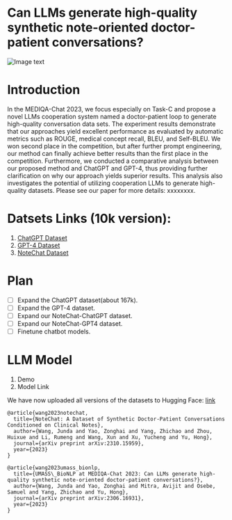 # Can LLMs generate high-quality synthetic note-oriented doctor-patient conversations?

![Image text](https://github.com/believewhat/MEDIQA-Chat-2023-UMASS_BioNLP/blob/main/figure/sample.png)

# Introduction
In the MEDIQA-Chat 2023, we focus especially on Task-C and propose a novel LLMs cooperation system named a doctor-patient loop to generate high-quality conversation data sets. The experiment results demonstrate that our approaches yield excellent performance as evaluated by automatic metrics such as ROUGE, medical concept recall, BLEU, and Self-BLEU. We won second place in the competition, but after further prompt engineering, our method can finally achieve better results than the first place in the competition. Furthermore, we conducted a comparative analysis between our proposed method and ChatGPT and GPT-4, thus providing further clarification on why our approach yields superior results. This analysis also investigates the potential of utilizing cooperation LLMs to generate high-quality datasets. Please see our paper for more details: xxxxxxxx.

# Datsets Links (10k version):
1. [ChatGPT Dataset](https://drive.google.com/file/d/1wwXYF9ictgZQ0DyxRsbkP5M6tXHxExsC/view?usp=sharing)
2. [GPT-4 Dataset](https://drive.google.com/file/d/17r34QBMq45Ykmc-fkcMEva4zN3hT6Tft/view?usp=sharing)
3. [NoteChat Dataset](https://drive.google.com/file/d/1ZJ3hTCZ6TyJ5sUhkKy80rah0KthwwpX5/view?usp=drive_link)

# Plan
- [ ] Expand the ChatGPT dataset(about 167k).
- [ ] Expand the GPT-4 dataset.
- [ ] Expand our NoteChat-ChatGPT dataset.
- [ ] Expand our NoteChat-GPT4 dataset.
- [ ] Finetune chatbot models.

# LLM Model
1. Demo
2. Model Link

We have now uploaded all versions of the datasets to Hugging Face: [link](https://huggingface.co/datasets/akemiH/NoteChat)


```
@article{wang2023notechat,
  title={NoteChat: A Dataset of Synthetic Doctor-Patient Conversations Conditioned on Clinical Notes},
  author={Wang, Junda and Yao, Zonghai and Yang, Zhichao and Zhou, Huixue and Li, Rumeng and Wang, Xun and Xu, Yucheng and Yu, Hong},
  journal={arXiv preprint arXiv:2310.15959},
  year={2023}
}

@article{wang2023umass_bionlp,
  title={UMASS\_BioNLP at MEDIQA-Chat 2023: Can LLMs generate high-quality synthetic note-oriented doctor-patient conversations?},
  author={Wang, Junda and Yao, Zonghai and Mitra, Avijit and Osebe, Samuel and Yang, Zhichao and Yu, Hong},
  journal={arXiv preprint arXiv:2306.16931},
  year={2023}
}
```


